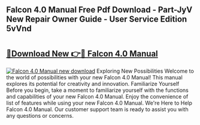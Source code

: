 ## Falcon 4.0 Manual Free Pdf Download - Part-JyV New Repair Owner Guide - User Service Edition 5vVnd

# <h2><a href="http://bc11057.oget.top/?id=Falcon+4.0+Manual">🔗Download New 👉🔴 Falcon 4.0 Manual</a></h2>

[![Falcon 4.0 Manual new download](https://i.imgur.com/5g1atiW.png)](http://bc11057.oget.top/?id=Falcon+4.0+Manual)
Exploring New Possibilities Welcome to the world of possibilities with your new Falcon 4.0 Manual! This manual explores its potential for creativity and innovation. Familiarize Yourself Before you begin, take a moment to familiarize yourself with the functions and capabilities of your new Falcon 4.0 Manual. Enjoy the convenience of list of features while using your new Falcon 4.0 Manual. We're Here to Help Falcon 4.0 Manual. Our customer support team is ready to assist you with any questions or concerns.
